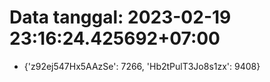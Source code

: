 # Data tanggal: 2023-02-19 23:16:24.425692+07:00

* {'z92ej547Hx5AAzSe': 7266, 'Hb2tPulT3Jo8s1zx': 9408}
